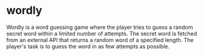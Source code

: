 # wordly
Wordly is a word guessing game where the player tries to guess a random secret word within a limited number of attempts. The secret word is fetched from an external API that returns a random word of a specified length. The player's task is to guess the word in as few attempts as possible.
